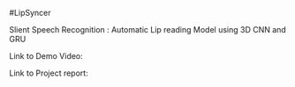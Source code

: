 #LipSyncer

Slient Speech Recognition : Automatic Lip reading Model using 3D CNN and GRU

Link to Demo Video:

Link to Project report:


